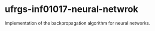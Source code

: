 # ufrgs-inf01017-neural-netwrok
Implementation of the backpropagation algorithm for neural networks.
